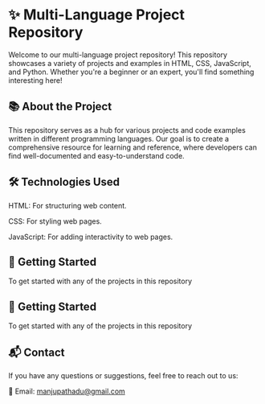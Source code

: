 
# ✨  Multi-Language Project Repository 

Welcome to our multi-language project repository! This repository showcases a variety of projects and examples in HTML, CSS, JavaScript, and Python. Whether you're a beginner or an expert, you'll find something interesting here!


## 📚 About the Project

This repository serves as a hub for various projects and code examples written in different programming languages. Our goal is to create a comprehensive resource for learning and reference, where developers can find well-documented and easy-to-understand code.
## 🛠 Technologies Used

HTML: For structuring web content.

CSS: For styling web pages.

JavaScript: For adding interactivity to web pages.
## 🚀 Getting Started
To get started with any of the projects in this repository
## 🚀 Getting Started
To get started with any of the projects in this repository
## 📬 Contact 

If you have any questions or suggestions, feel free to reach out to us:

📩 Email: manjupathadu@gmail.com
